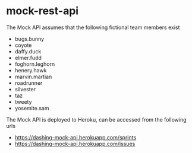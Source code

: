 # mock-rest-api

The Mock API assumes that the following fictional team members exist

  - bugs.bunny
  - coyote
  - daffy.duck
  - elmer.fudd
  - foghorn.leghorn
  - henery.hawk
  - marvin.martian
  - roadrunner
  - silvester
  - taz
  - tweety
  - yosemite.sam
  
The Mock API is deployed to Heroku, can be accessed from the following urls
  - https://dashing-mock-api.herokuapp.com/sprints
  - https://dashing-mock-api.herokuapp.com/issues